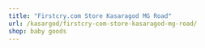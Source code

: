 ```yaml
---
title: "Firstcry.com Store Kasaragod MG Road"
url: /kasargod/firstcry-com-store-kasaragod-mg-road/
shop: baby goods
---
```

